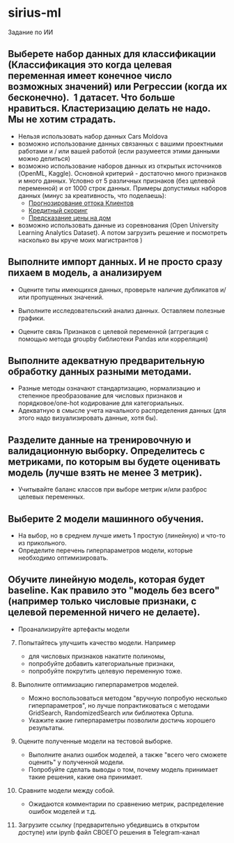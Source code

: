 # sirius-ml
Задание по ИИ

## Выберете набор данных для классификации (Классификация это когда целевая переменная имеет конечное число возможных значений) или Регрессии (когда их бесконечно).  1 датасет. Что больше нравиться. Кластеризацию делать не надо. Мы не хотим страдать.
* Нельзя использовать набор данных Cars Moldova
* возможно использование данных связанных с вашими проектными работами и / или вашей работой (если разумеется этими данными можно делиться)
* возможно использование наборов данных из открытых источников (OpenML, Kaggle). Основной критерий - достаточно много признаков и много данных. Условно от 5 различных признаков (без целевой переменной) и от 1000 строк данных. Примеры допустимых наборов данных (минус за креативность, что поделаешь):
    + [Прогнозирование оттока Клиентов](https://www.kaggle.com/competitions/customer-churn-prediction-2020)
    + [Кредитный скоринг](https://www.openml.org/search?type=data&sort=runs&status=active&id=31)
    + [Предсказание цены на дом](https://www.kaggle.com/competitions/house-prices-advanced-regression-techniques)
* возможно использовать данные из соревнования (Open University Learning Analytics Dataset). А потом загрузить решение и посмотреть насколько вы круче моих магистрантов )

## Выполните импорт данных. И не просто сразу пихаем в модель, а анализируем
* Оцените типы имеющихся данных, проверьте наличие дубликатов и/или пропущенных значений. 

* Выполните исследовательский анализ данных. Оставляем полезные графики.

* Оцените связь Признаков с целевой переменной (аггрегация с помощью метода groupby библиотеки Pandas или корреляция)

## Выполните адекватную предварительную обработку данных разными методами. 
* Разные методы означают стандартизацию, нормализацию и степенное преобразование для числовых признаков и порядковое/one-hot кодирование для категориальных. 
* Адекватную в смысле учета начального распределения данных (для этого надо визуализировать данные, хотя бы).

## Разделите данные на тренировочную и валидационную выборку. Определитесь с метриками, по которым вы будете оценивать модель (лучше взять не менее 3 метрик). 
* Учитывайте баланс классов при выборе метрик и/или разброс целевых переменных. 

## Выберите 2 модели машинного обучения. 
* На выбор, но в среднем лучше иметь 1 простую (линейную) и что-то из прикольного.  
* Определите перечень гиперпараметров модели, которые необходимо оптимизировать.

## Обучите линейную модель, которая будет baseline. Как правило это "модель без всего" (например только числовые признаки, с целевой переменной ничего не делаете). 
* Проанализируйте артефакты модели

7. Попытайтесь улучшить качество модели. Например
    * для числовых признаков накатите полиномы, 
    * попробуйте добавить категориальные признаки, 
    * попробуйте покрутить целевую переменную тоже.

8. Выполните оптимизацию гиперпараметров моделей. 
    * Можно воспользоваться методом "вручную попробую несколько гиперпараметров", но лучше попрактиковаться с методами GridSearch, RandomizedSearch или библиотека Optuna. 
    * Укажите какие гиперпараметры позволили достичь хорошего результаты.

9. Оцените полученные модели на тестовой выборке. 
    * Выполните анализ ошибок моделей, а также "всего чего сможете оценить" у полученной модели. 
    * Попробуйте сделать выводы о том, почему модель принимает такие решения, какие она принимает.

10. Сравните модели между собой. 
    * Ожидаются комментарии по сравнению метрик, распределение ошибок моделей и т.д.

11. Загрузите ссылку (предварительно убедившись в открытом доступе) или ipynb файл  СВОЕГО решения в Telegram-канал 
